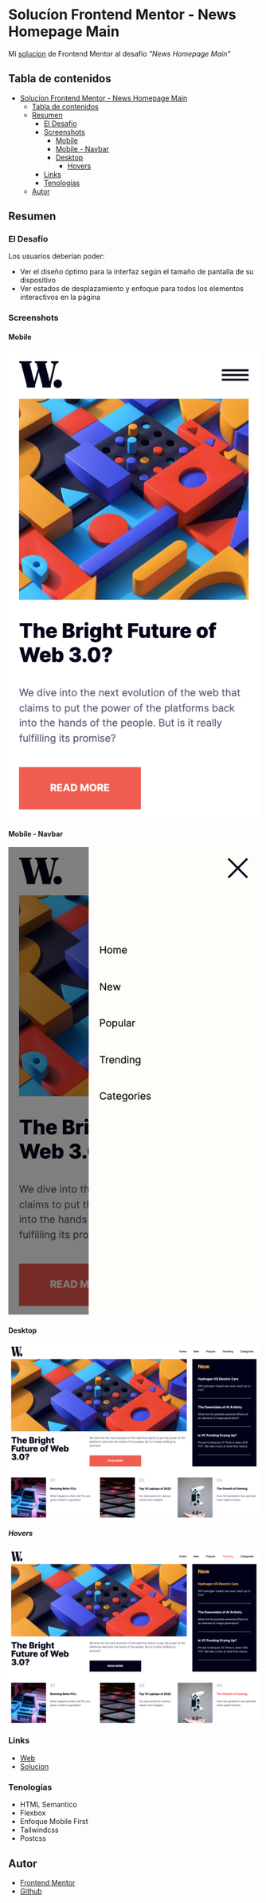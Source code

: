 # Solucíon Frontend Mentor - News Homepage Main

Mi [solucíon](https://www.frontendmentor.io/challenges/news-homepage-H6SWTa1MFl) de Frontend Mentor al desafío *"News Homepage Main"*

## Tabla de contenidos

- [Solucíon Frontend Mentor - News Homepage Main](#solucíon-frontend-mentor---news-homepage-main)
  - [Tabla de contenidos](#tabla-de-contenidos)
  - [Resumen](#resumen)
    - [El Desafío](#el-desafío)
    - [Screenshots](#screenshots)
      - [Mobile](#mobile)
      - [Mobile - Navbar](#mobile---navbar)
      - [Desktop](#desktop)
        - [Hovers](#hovers)
    - [Links](#links)
    - [Tenologías](#tenologías)
  - [Autor](#autor)

## Resumen

### El Desafío

Los usuarios deberían poder:

- Ver el diseño óptimo para la interfaz según el tamaño de pantalla de su dispositivo
- Ver estados de desplazamiento y enfoque para todos los elementos interactivos en la página

### Screenshots

#### Mobile

![mobile](./screenshots/mobile.png)

#### Mobile - Navbar

![mobile_navbar](./screenshots/mobile_navbar.png)

#### Desktop

![desktop](./screenshots/desktop.png)

##### Hovers

![desktop_hovers](./screenshots/desktop_hovers.png)

### Links

<!-- TDOD falata agrear unos link -->
- [Web](https://salando25.github.io/news_homepage_main/)
- [Solucion]()

### Tenologías

- HTML Semantico
- Flexbox
- Enfoque Mobile First
- Tailwindcss
- Postcss

## Autor

- [Frontend Mentor](https://www.frontendmentor.io/profile/salando25)
- [Github](https://github.com/salando25)
